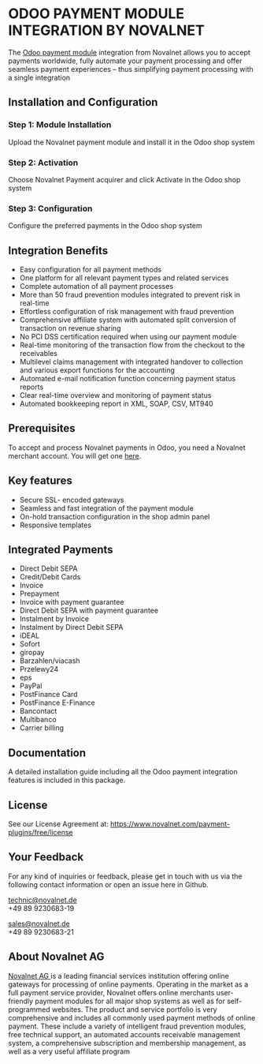 # ODOO PAYMENT MODULE INTEGRATION BY NOVALNET 

The <a href="https://www.novalnet.com/modul/odoo">Odoo payment module</a> integration from Novalnet allows you to accept payments worldwide, fully automate your payment processing and offer seamless payment experiences – thus simplifying payment processing with a single integration

## Installation and Configuration
### Step 1: Module Installation
Upload the Novalnet payment module and install it in the Odoo shop system

### Step 2: Activation
Choose Novalnet Payment acquirer and click Activate in the Odoo shop system

### Step 3: Configuration
Configure the preferred payments in the Odoo shop system

## Integration Benefits
*	Easy configuration for all payment methods
*	One platform for all relevant payment types and related services
*	Complete automation of all payment processes
*	More than 50 fraud prevention modules integrated to prevent risk in real-time
*	Effortless configuration of risk management with fraud prevention
*	Comprehensive affiliate system with automated split conversion of transaction on revenue sharing
*	No PCI DSS certification required when using our payment module
*	Real-time monitoring of the transaction flow from the checkout to the receivables
*	Multilevel claims management with integrated handover to collection and various export functions for the accounting
*	Automated e-mail notification function concerning payment status reports
*	Clear real-time overview and monitoring of payment status
*	Automated bookkeeping report in XML, SOAP, CSV, MT940

## Prerequisites
To accept and process Novalnet payments in Odoo, you need a Novalnet merchant account. You will get one <a href="https://www.novalnet.de/kontakt/sales">here</a>. 

## Key features  
-	Secure SSL- encoded gateways
-	Seamless and fast integration of the payment module
-	On-hold transaction configuration in the shop admin panel
-	Responsive templates

## Integrated Payments
*	Direct Debit SEPA
*	Credit/Debit Cards
*	Invoice
*	Prepayment
*	Invoice with payment guarantee
*	Direct Debit SEPA with payment guarantee
*	Instalment by Invoice
*	Instalment by Direct Debit SEPA
*	iDEAL
*	Sofort
*	giropay
*	Barzahlen/viacash
*	Przelewy24
*	eps
*	PayPal
*	PostFinance Card
*	PostFinance E-Finance
*	Bancontact
*	Multibanco
*	Carrier billing

## Documentation
A detailed installation guide including all the Odoo payment integration features is included in this package.

## License 
See our License Agreement at: https://www.novalnet.com/payment-plugins/free/license

## Your Feedback
For any kind of inquiries or feedback, please get in touch with us via the following contact information or open an issue here in Github. 

technic@novalnet.de<br>
+49 89 9230683-19<br>

sales@novalnet.de<br>
+49 89 9230683-21<br>

## About Novalnet AG
<a href="https://www.novalnet.de/kontakt/sales"> Novalnet AG </a>is a leading financial services institution offering online gateways for processing of online payments. Operating in the market as a full payment service provider, Novalnet offers online merchants user-friendly payment modules for all major shop systems as well as for self-programmed websites. The product and service portfolio is very comprehensive and includes all commonly used payment methods of online payment. These include a variety of intelligent fraud prevention modules, free technical support, an automated accounts receivable management system, a comprehensive subscription and membership management, as well as a very useful affiliate program

